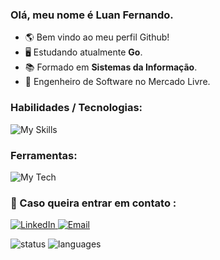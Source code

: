 ### Olá, meu nome é Luan Fernando.
- 🌎 Bem vindo ao meu perfil Github!
- 🖥️ Estudando atualmente <strong>Go</strong>.
- 📚 Formado em <strong>Sistemas da Informação</strong>.
- 💼 Engenheiro de Software no Mercado Livre.

### Habilidades / Tecnologias: 
![My Skills](https://skillicons.dev/icons?i=js,ts,go,scss,java,figma,react,tailwind,python,linux)

### Ferramentas:
![My Tech](https://skillicons.dev/icons?i=git,github,vscode,idea,vercel,notion)

### 💌 Caso queira entrar em contato : 

 <a href="https://www.linkedin.com/in/luan-fernando/" target="_blank">
  <img src="https://img.shields.io/badge/-Linkedin-6610F2?style=for-the-badge&logo=Linkedin&logoColor=FFFFFF&" alt="LinkedIn">
 </a>

 <a href="mailto:luanfernando118@gmail.com" target="_blank">
  <img src="https://img.shields.io/badge/-Email-6610F2?style=for-the-badge&logo=Gmail&logoColor=FFFFFF&" alt="Email">
 </a>

<img src="https://github-readme-stats.vercel.app/api?username=luuan11&theme=dracula&show_icons=true&count_private=true&include_all_commits=true&rank_icon=github&hide=issues" alt="status" title="status"/>&nbsp;<img height="170" src="https://github-readme-stats.vercel.app/api/top-langs/?username=Luuan11&theme=dracula&layout=compact&langs_count=8&hide=jupyter%20notebook" alt="languages" title="languages"/>

[comment]: <img src="Luuan.gif" height="160px"/> 
